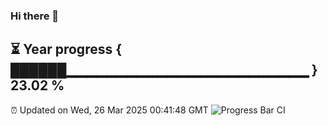 ### Hi there 👋
⏳ Year progress { ██████▁▁▁▁▁▁▁▁▁▁▁▁▁▁▁▁▁▁▁▁▁▁▁▁ } 23.02 %
---
⏰ Updated on Wed, 26 Mar 2025 00:41:48 GMT
![Progress Bar CI](https://github.com/Moyi321/Moyi321/workflows/Progress%20Bar%20CI/badge.svg)
